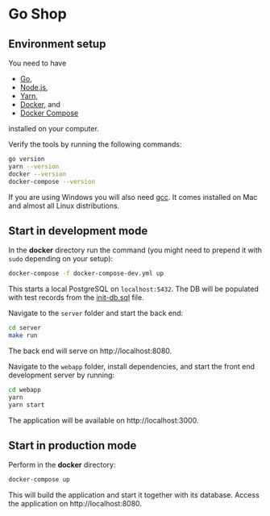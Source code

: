 # Go Shop

## Environment setup

You need to have

* [Go](https://golang.org/),
* [Node.js](https://nodejs.org/),
* [Yarn](https://yarnpkg.com/),
* [Docker](https://www.docker.com/), and
* [Docker Compose](https://docs.docker.com/compose/)

installed on your computer.

Verify the tools by running the following commands:

```sh
go version
yarn --version
docker --version
docker-compose --version
```

If you are using Windows you will also need [gcc](https://gcc.gnu.org/). It comes
installed on Mac and almost all Linux distributions.

## Start in development mode

In the **docker** directory run the command (you might need to prepend it with
`sudo` depending on your setup):
```sh
docker-compose -f docker-compose-dev.yml up
```

This starts a local PostgreSQL on `localhost:5432`.
The DB will be populated with test records from the [init-db.sql](init-db.sql) file.

Navigate to the `server` folder and start the back end:

```sh
cd server
make run
```
The back end will serve on http://localhost:8080.

Navigate to the `webapp` folder, install dependencies, and start the front end
development server by running:

```sh
cd webapp
yarn
yarn start
```
The application will be available on http://localhost:3000.

## Start in production mode

Perform in the **docker** directory:
```sh
docker-compose up
```
This will build the application and start it together with its database. Access the
application on http://localhost:8080.
